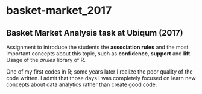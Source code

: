 # basket-market_2017
## Basket Market Analysis task at Ubiqum (2017)

Assignment to introduce the students the **association rules** and the most important concepts about this topic, such as **confidence**, **support** and **lift**. Usage of the *arules* library of R.

One of my first codes in R; some years later I realize the poor quality of the code written. I admit that those days I was completely focused on learn new concepts about data analytics rather than create good code.
